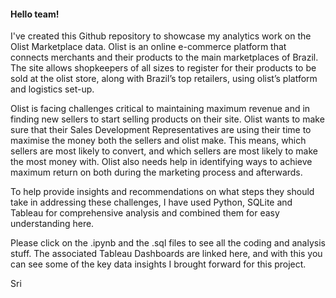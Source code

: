 <h4> Hello team! </h4>

  I've created this Github repository to showcase my analytics work on the Olist Marketplace data. Olist is an online e-commerce platform that connects merchants and their products to the main marketplaces of Brazil. The site allows shopkeepers of all sizes to register for their products to be sold at the olist store, along with Brazil’s top retailers, using olist’s platform and logistics set-up.
  
  Olist is facing challenges critical to maintaining maximum revenue and in finding new sellers to start selling products on their site.  Olist wants to make sure that their Sales Development Representatives are using their time to maximise the money both the sellers and olist make. This means, which sellers are most likely to convert, and which sellers are most likely to make the most money with. Olist also needs help in identifying ways to achieve maximum return on both during the marketing process and afterwards.

  To help provide insights and recommendations on what steps they should take in addressing these challenges, I have used Python, SQLite and Tableau for comprehensive analysis and combined them for easy understanding here. 
  
  Please click on the .ipynb and the .sql files to see all the coding and analysis stuff. The associated Tableau Dashboards are linked here, and with this you can see some of the key data insights I brought forward for this project. 

Sri
